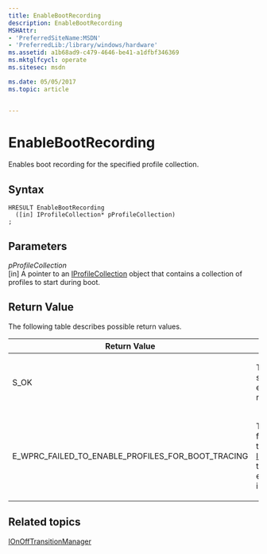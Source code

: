 ```yaml
---
title: EnableBootRecording
description: EnableBootRecording
MSHAttr:
- 'PreferredSiteName:MSDN'
- 'PreferredLib:/library/windows/hardware'
ms.assetid: a1b68ad9-c479-4646-be41-a1dfbf346369
ms.mktglfcycl: operate
ms.sitesec: msdn

ms.date: 05/05/2017
ms.topic: article


---
```


# EnableBootRecording


Enables boot recording for the specified profile collection.

## Syntax


```
HRESULT EnableBootRecording
  ([in] IProfileCollection* pProfileCollection)
;
```

## Parameters


<a href="" id="pprofilecollection"></a>*pProfileCollection*  
\[in\] A pointer to an [IProfileCollection](iprofilecollection.md) object that contains a collection of profiles to start during boot.

## Return Value


The following table describes possible return values.

<table>
<colgroup>
<col width="50%" />
<col width="50%" />
</colgroup>
<thead>
<tr class="header">
<th>Return Value</th>
<th>Description</th>
</tr>
</thead>
<tbody>
<tr class="odd">
<td><p>S_OK</p></td>
<td><p>The function successfully enabled boot recording.</p></td>
</tr>
<tr class="even">
<td><p>E_WPRC_FAILED_TO_ENABLE_PROFILES_FOR_BOOT_TRACING</p></td>
<td><p>The library failed to save the profiles. Use <a href="icontrolerrorinfo.md" data-raw-source="[IControlErrorInfo](icontrolerrorinfo.md)">IControlErrorInfo</a> to get detailed error information.</p></td>
</tr>
</tbody>
</table>

 

## Related topics


[IOnOffTransitionManager](ionofftransitionmanager.md)

 

 







